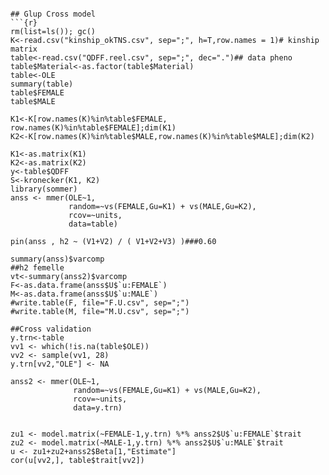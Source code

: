 
```

## Glup Cross model
```{r}
rm(list=ls()); gc()
K<-read.csv("kinship_okTNS.csv", sep=";", h=T,row.names = 1)# kinship matrix
table<-read.csv("QDFF.reel.csv", sep=";", dec=".")## data pheno
table$Material<-as.factor(table$Material)
table<-OLE
summary(table)
table$FEMALE
table$MALE

K1<-K[row.names(K)%in%table$FEMALE, row.names(K)%in%table$FEMALE];dim(K1)
K2<-K[row.names(K)%in%table$MALE,row.names(K)%in%table$MALE];dim(K2)

K1<-as.matrix(K1)
K2<-as.matrix(K2)
y<-table$QDFF
S<-kronecker(K1, K2)
library(sommer)
anss <- mmer(OLE~1,
             random=~vs(FEMALE,Gu=K1) + vs(MALE,Gu=K2),
             rcov=~units,
             data=table)

pin(anss , h2 ~ (V1+V2) / ( V1+V2+V3) )###0.60

summary(anss)$varcomp
##h2 femelle
vt<-summary(anss2)$varcomp
F<-as.data.frame(anss$U$`u:FEMALE`)
M<-as.data.frame(anss$U$`u:MALE`)
#write.table(F, file="F.U.csv", sep=";")
#write.table(M, file="M.U.csv", sep=";")

##Cross validation
y.trn<-table
vv1 <- which(!is.na(table$OLE))
vv2 <- sample(vv1, 28)
y.trn[vv2,"OLE"] <- NA

anss2 <- mmer(OLE~1,
              random=~vs(FEMALE,Gu=K1) + vs(MALE,Gu=K2),
              rcov=~units,
              data=y.trn)


zu1 <- model.matrix(~FEMALE-1,y.trn) %*% anss2$U$`u:FEMALE`$trait
zu2 <- model.matrix(~MALE-1,y.trn) %*% anss2$U$`u:MALE`$trait
u <- zu1+zu2+anss2$Beta[1,"Estimate"]
cor(u[vv2,], table$trait[vv2])

```
